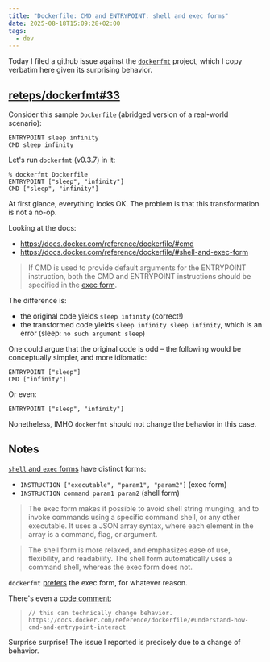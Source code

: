 ```yaml
---
title: "Dockerfile: CMD and ENTRYPOINT: shell and exec forms"
date: 2025-08-18T15:09:28+02:00
tags:
  - dev
---
```


Today I filed a github issue against the
[`dockerfmt`](https://github.com/reteps/dockerfmt/) project, which I copy
verbatim here given its surprising behavior.

## [reteps/dockerfmt#33](https://github.com/reteps/dockerfmt/issues/33)

Consider this sample `Dockerfile` (abridged version of a real-world scenario):

```
ENTRYPOINT sleep infinity
CMD sleep infinity
```

Let's run `dockerfmt` (v0.3.7) in it:

```
% dockerfmt Dockerfile
ENTRYPOINT ["sleep", "infinity"]
CMD ["sleep", "infinity"]
```

At first glance, everything looks OK. The problem is that this transformation is not a no-op.

Looking at the docs:

- https://docs.docker.com/reference/dockerfile/#cmd
- https://docs.docker.com/reference/dockerfile/#shell-and-exec-form

> If CMD is used to provide default arguments for the ENTRYPOINT instruction, both the CMD and ENTRYPOINT instructions should be specified in the [exec form](https://docs.docker.com/reference/dockerfile/#exec-form).

The difference is:

- the original code yields `sleep infinity` (correct!)
- the transformed code yields `sleep infinity sleep infinity`, which is an error (sleep: `no such argument sleep`)

One could argue that the original code is odd – the following would be conceptually simpler, and more idiomatic:

```
ENTRYPOINT ["sleep"]
CMD ["infinity"]
```

Or even:

```
ENTRYPOINT ["sleep", "infinity"]
```

Nonetheless, IMHO `dockerfmt` should not change the behavior in this case.

## Notes

[`shell` and `exec`
forms](https://docs.docker.com/reference/dockerfile/#shell-and-exec-form) have
distinct forms:

- `INSTRUCTION ["executable", "param1", "param2"]` (exec form)
- `INSTRUCTION command param1 param2` (shell form)

> The exec form makes it possible to avoid shell string munging, and to invoke
> commands using a specific command shell, or any other executable. It uses a
> JSON array syntax, where each element in the array is a command, flag, or
> argument.

> The shell form is more relaxed, and emphasizes ease of use, flexibility, and
> readability. The shell form automatically uses a command shell, whereas the
> exec form does not.

`dockerfmt`
[prefers](https://github.com/reteps/dockerfmt/blob/290b5f78fbf3134024eb3366880754beee5dbe69/lib/format.go#L483)
the exec form, for whatever reason.

There's even a [code
comment](https://github.com/reteps/dockerfmt/blob/290b5f78fbf3134024eb3366880754beee5dbe69/lib/format.go#L480):

> `// this can technically change behavior. https://docs.docker.com/reference/dockerfile/#understand-how-cmd-and-entrypoint-interact`

Surprise surprise! The issue I reported is precisely due to a change of
behavior.
